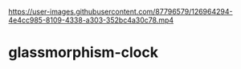 

https://user-images.githubusercontent.com/87796579/126964294-4e4cc985-8109-4338-a303-352bc4a30c78.mp4

# glassmorphism-clock
